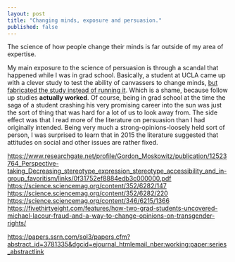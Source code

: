 ```yaml
---
layout: post
title: "Changing minds, exposure and persuasion."
published: false
---
```


The science of how people change their minds is far outside of my area of expertise.

My main exposure to the science of persuasion is through a scandal that happened while I was in grad school. Basically, a student at UCLA came up with a clever study to test the ability of canvassers to change minds, [but fabricated the study instead of running it](https://fivethirtyeight.com/features/as-a-major-retraction-shows-were-all-vulnerable-to-faked-data/). Which is a shame, because follow up studies **actually worked**. Of course, being in grad school at the time the saga of a student crashing his very promising career into the sun was just the sort of thing that was hard for a lot of us to look away from. The side effect was that I read more of the literature on persuasion than I had originally intended. Being very much a strong-opinions-loosely held sort of person, I was surprised to learn that in 2015 the literature suggested that attitudes on social and other issues are rather fixed.


https://www.researchgate.net/profile/Gordon_Moskowitz/publication/12523764_Perspective-taking_Decreasing_stereotype_expression_stereotype_accessibility_and_in-group_favoritism/links/0f31752ef8884edb3c000000.pdf
https://science.sciencemag.org/content/352/6282/147
https://science.sciencemag.org/content/352/6282/220
https://science.sciencemag.org/content/346/6215/1366
https://fivethirtyeight.com/features/how-two-grad-students-uncovered-michael-lacour-fraud-and-a-way-to-change-opinions-on-transgender-rights/

https://papers.ssrn.com/sol3/papers.cfm?abstract_id=3781335&dgcid=ejournal_htmlemail_nber:working:paper:series_abstractlink
